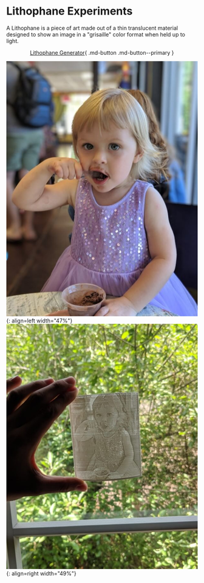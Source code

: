 # Lithophane Experiments

A Lithophane is a piece of art made out of a thin translucent material designed to show an image in a "grisaille" color format when held up to light. 

<center>

[Lithophane Generator](https://3dp.rocks/lithophane/){ .md-button .md-button--primary }

</center>

![](../images/LithophaneExperiments/maeko.jpg){: align=left width="47%"}
![](../images/LithophaneExperiments/lithophanemakeo.jpg){: align=right width="49%"}